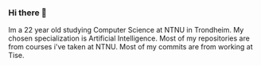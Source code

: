 ### Hi there 👋 
Im a 22 year old studying Computer Science at NTNU in Trondheim. My chosen specialization is Artificial Intelligence. Most of my repositories are from courses i've taken at NTNU. Most of my commits are from working at Tise.

<!--
**Augustab/Augustab** is a ✨ _special_ ✨ repository because its `README.md` (this file) appears on your GitHub profile.

Here are some ideas to get you started:

- 🔭 I’m currently working on ...
- 🌱 I’m currently learning ...
- 👯 I’m looking to collaborate on ...
- 🤔 I’m looking for help with ...
- 💬 Ask me about ...
- 📫 How to reach me: ...
- 😄 Pronouns: ...
- ⚡ Fun fact: ...
-->
